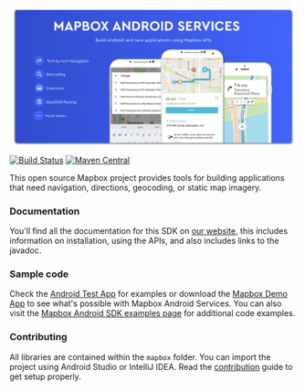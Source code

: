[![](https://github.com/mapbox/mapbox-java/blob/cam-link-image-correctly/.github/splash-img.png?raw=true)](https://www.mapbox.com/android-docs/mapbox-services/)

[![Build Status](https://www.bitrise.io/app/a7eea7d04be1e2e5.svg?token=OruuJNhnjyeRnlBv0wXsFQ&branch=master)](https://www.bitrise.io/app/a7eea7d04be1e2e5) [![Maven Central](https://maven-badges.herokuapp.com/maven-central/com.mapbox.mapboxsdk/mapbox-android-services/badge.svg)](https://maven-badges.herokuapp.com/maven-central/com.mapbox.mapboxsdk/mapbox-android-services)

This open source Mapbox project provides tools for building applications that need navigation, directions, geocoding, or static map imagery.

### Documentation

You'll find all the documentation for this SDK on [our website](https://www.mapbox.com/android-docs/mapbox-services/), this includes information on installation, using the APIs, and also includes links to the javadoc.

### Sample code

Check the [Android Test App](https://github.com/mapbox/mapbox-java/tree/master/mapbox/app) for examples or download the [Mapbox Demo App](https://play.google.com/store/apps/details?id=com.mapbox.mapboxandroiddemo) to see what's possible with Mapbox Android Services. You can also visit the [Mapbox Android SDK examples page](https://www.mapbox.com/android-sdk/examples/) for additional code examples.

### Contributing

All libraries are contained within the `mapbox` folder. You can import the project using Android Studio or IntelliJ IDEA. Read the [contribution](https://github.com/mapbox/mapbox-java/blob/master/CONTRIBUTING.md) guide to get setup properly.
